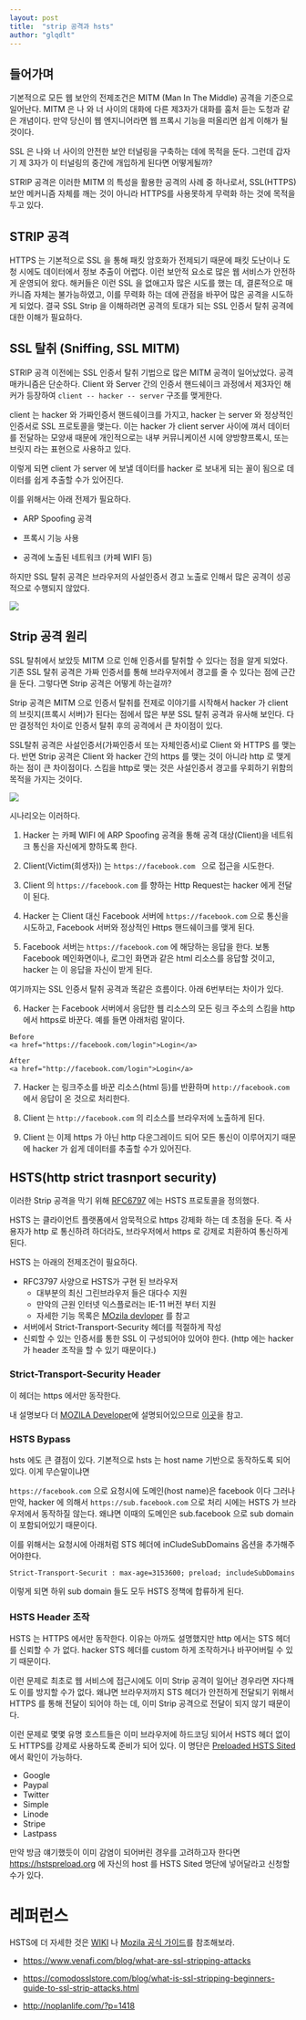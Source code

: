 ```yaml
---
layout: post
title:  "strip 공격과 hsts"
author: "glqdlt"
---
```



## 들어가며

기본적으로 모든 웹 보안의 전제조건은 MITM (Man In The Middle) 공격을 기준으로 일어난다. MITM 은 나 와 너 사이의 대화에 다른 제3자가 대화를 훔처 듣는 도청과 같은 개념이다. 만약 당신이 웹 엔지니어라면 웹 프록시 기능을 떠올리면 쉽게 이해가 될 것이다.

SSL 은 나와 너 사이의 안전한 보안 터널링을 구축하는 데에 목적을 둔다. 그런데 갑자기 제 3자가 이 터널링의 중간에 개입하게 된다면 어떻게될까? 

STRIP 공격은 이러한 MITM 의 특성을 활용한 공격의 사례 중 하나로서, SSL(HTTPS) 보안 메커니즘 자체를 깨는 것이 아니라 HTTPS를 사용못하게 무력화 하는 것에 목적을 두고 있다.

## STRIP 공격


HTTPS 는 기본적으로 SSL 을 통해 패킷 암호화가 전제되기 때문에 패킷 도난이나 도청 시에도 데이터에서 정보 추출이 어렵다. 이런 보안적 요소로 많은 웹 서비스가 안전하게 운영되어 왔다. 해커들은 이런 SSL 을 없애고자 많은 시도를 했는 데, 결론적으로 매카니즘 자체는 불가능하였고, 이를 무력화 하는 데에 관점을 바꾸어 많은 공격을 시도하게 되었다. 결국  SSL Strip 을 이해하려면 공격의 토대가 되는 SSL 인증서 탈취 공격에 대한 이해가 필요하다.

## SSL 탈취 (Sniffing, SSL MITM)

STRIP 공격 이전에는 SSL 인증서 탈취 기법으로 많은 MITM 공격이 일어났었다. 공격 매카니즘은 단순하다. Client 와 Server 간의 인증서 핸드쉐이크 과정에서 제3자인 해커가 등장하여  ``` client -- hacker -- server ``` 구조를 맺게한다. 

client 는 hacker 와 가짜인증서 핸드쉐이크를 가지고, hacker 는 server 와 정상적인 인증서로 SSL 프로토콜을 맺는다. 이는 hacker 가 client server 사이에 껴서 데이터를 전달하는 모양새 때문에 개인적으로는 내부 커뮤니케이션 시에 양방향프록시, 또는 브릿지 라는 표현으로 사용하고 있다.

이렇게 되면 client 가 server 에 보낼 데이터를 hacker 로 보내게 되는 꼴이 됨으로 데이터를 쉽게 추출할 수가 있어진다.

이를 위해서는 아래 전제가 필요하다.

- ARP Spoofing 공격

- 프록시 기능 사용

- 공격에 노출된 네트워크 (카페 WIFI 등)

하지만 SSL 탈취 공격은 브라우저의 사설인증서 경고 노출로 인해서 많은 공격이 성공적으로 수행되지 않았다.

<img src="https://img1.daumcdn.net/thumb/R1280x0/?scode=mtistory2&fname=http%3A%2F%2Fcfile22.uf.tistory.com%2Fimage%2F99A837395AC17F56265B00"/>



## Strip 공격 원리

SSL 탈취에서 보았듯 MITM 으로 인해 인증서를 탈취할 수 있다는 점을 알게 되었다. 기존 SSL 탈취 공격은 가짜 인증서를 통해 브라우저에서 경고를 줄 수 있다는 점에 근간을 둔다. 그렇다면 Strip 공격은 어떻게 하는걸까?

Strip 공격은 MITM 으로 인증서 탈취를 전제로 이야기를 시작해서 hacker 가 client 의 브릿지(프록시 서버)가 된다는 점에서 많은 부분  SSL 탈취 공격과 유사해 보인다. 다만 결정적인 차이로 인증서 탈취 후의 공격에서 큰 차이점이 있다. 

SSL탈취 공격은 사설인증서(가짜인증서 또는 자체인증서)로 Client 와 HTTPS 를 맺는다.  반면 Strip 공격은 Client 와 hacker 간의 https 를 맺는 것이 아니라 http 로 맺게 하는 점이 큰 차이점이다. 스킴을 http로 맺는 것은 사설인증서 경고를 우회하기 위함의 목적을 가지는 것이다.

<img src="https://www.venafi.com/sites/default/files/content/body/ssl-strip-2.png"/>

시나리오는 이러하다.

1. Hacker 는 카페 WIFI 에 ARP Spoofing 공격을 통해 공격 대상(Client)을 네트워크 통신을 자신에게 향하도록 한다.

2. Client(Victim(희생자)) 는 ```https://facebook.com ``` 으로 접근을 시도한다.

3. Client 의 ```https://facebook.com``` 를 향하는 Http Request는 hacker 에게 전달이 된다.

4. Hacker 는 Client 대신 Facebook 서버에 ```https://facebook.com``` 으로 통신을 시도하고, Facebook 서버와 정상적인 Https 핸드쉐이크를 맺게 된다.

5. Facebook 서버는 ```https://facebook.com``` 에 해당하는 응답을 한다. 보통 Facebook 메인화면이나, 로그인 화면과 같은 html 리소스를 응답할 것이고, hacker 는 이 응답을 자신이 받게 된다.

여기까지는 SSL 인증서 탈취 공격과 똑같은 흐름이다. 아래 6번부터는 차이가 있다.

6. Hacker 는 Facebook 서버에서 응답한 웹 리소스의 모든 링크 주소의 스킴을 http 에서 https로 바꾼다. 예를 들면 아래처럼 말이다.

```
Before
<a href="https://facebook.com/login">Login</a>

After
<a href="http://facebook.com/login">Login</a>

```

7. Hacker 는 링크주소를 바꾼 리소스(html 등)를 반환하며 ```http://facebook.com``` 에서 응답이 온 것으로 처리한다.

8. Client 는 ```http://facebook.com``` 의 리소스를 브라우저에 노출하게 된다.

9. Client 는 이제 https 가 아닌 http 다운그레이드 되어 모든 통신이 이루어지기 때문에 hacker 가 쉽게 데이터를 추출할 수가 있어진다.


## HSTS(http strict trasnport security)

이러한 Strip 공격을 막기 위해 [RFC6797](https://tools.ietf.org/html/rfc6797) 에는 HSTS 프로토콜을 정의했다.

HSTS 는 클라이언트 플랫폼에서 암묵적으로 https 강제화 하는 데 초점을 둔다. 즉 사용자가 http 로 통신하려 하더라도, 브라우저에서 https 로 강제로 치환하여 통신하게 된다. 

HSTS 는 아래의 전제조건이 필요하다.
- RFC3797 사양으로 HSTS가 구현 된 브라우저
    - 대부분의 최신 그린브라우저 들은 대다수 지원
    - 만악의 근원 인터넷 익스플로러는 IE-11 버전 부터 지원
    - 자세한 기능 목록은 [MOzila devloper](https://developer.mozilla.org/ko/docs/Web/HTTP/Headers/Strict-Transport-Security#Preloading_Strict_Transport_Security) 를 참고
- 서버에서 Strict-Transport-Security 헤더를 적절하게 작성
- 신뢰할 수 있는 인증서를 통한 SSL 이 구성되어야 있어야 한다. (http 에는 hacker 가 header 조작을 할 수 있기 때문이다.)

### Strict-Transport-Security Header

이 헤더는 https 에서만 동작한다.

내 설명보다 더 [MOZILA Developer](https://developer.mozilla.org/ko/docs/Web/HTTP/Headers/Strict-Transport-Security)에 설명되어있으므로 [이곳](https://developer.mozilla.org/ko/docs/Web/HTTP/Headers/Strict-Transport-Security)을 참고.

### HSTS Bypass

hsts 에도 큰 결점이 있다. 기본적으로 hsts 는 host name 기반으로 동작하도록 되어 있다. 이게 무슨말이냐면

```https://facebook.com``` 으로 요청시에 도메인(host name)은 facebook 이다 그러나 만약, hacker 에 의해서 ```https://sub.facebook.com``` 으로 처리 시에는 HSTS 가 브라우저에서 동작하질 않는다. 왜냐면 이때의 도메인은 sub.facebook 으로 sub domain 이 포함되어있기 때문이다.

이를 위해서는 요청시에 아래처럼 STS 헤더에 inCludeSubDomains 옵션을 추가해주어야한다.

```
Strict-Transport-Securit : max-age=3153600; preload; includeSubDomains
```

이렇게 되면 하위 sub domain 들도 모두 HSTS 정책에 합류하게 된다.

### HSTS Header 조작

HSTS 는 HTTPS 에서만 동작한다. 이유는 아까도 설명했지만 http 에서는 STS 헤더를 신뢰할 수 가 없다. hacker STS 헤더를 custom 하게 조작하거나 바꾸어버릴 수 있기 때문이다. 

이런 문제로 최초로 웹 서비스에 접근시에도 이미 Strip 공격이 일어난 경우라면 자다깨도 이를 방지할 수가 없다. 왜냐면 브라우저까지 STS 헤더가 안전하게 전달되기 위해서 HTTPS 를 통해 전달이 되어야 하는 데, 이미 Strip 공격으로 전달이 되지 않기 때문이다.

이런 문제로 몇몇 유명 호스트들은 이미 브라우저에 하드코딩 되어서 HSTS 헤더 없이도 HTTPS를 강제로 사용하도록 준비가 되어 있다. 이 명단은 [Preloaded HSTS Sited](https://www.chromium.org/hsts) 에서 확인이 가능하다.

- Google
- Paypal
- Twitter
- Simple
- Linode
- Stripe
- Lastpass


만약 방금 얘기했듯이 이미 감염이 되어버린 경우를 고려하고자 한다면 https://hstspreload.org 에 자신의 host 를 HSTS Sited 명단에 넣어달라고 신청할 수가 있다.




# 레퍼런스

HSTS에 더 자세한 것은 [WIKI](https://en.wikipedia.org/wiki/HTTP_Strict_Transport_Security) 나 [Mozila 공식 가이드](https://developer.mozilla.org/ko/docs/Web/HTTP/Headers/Strict-Transport-Security#Preloading_Strict_Transport_Security)를 참조해보라.


- https://www.venafi.com/blog/what-are-ssl-stripping-attacks

- https://comodosslstore.com/blog/what-is-ssl-stripping-beginners-guide-to-ssl-strip-attacks.html

- http://noplanlife.com/?p=1418